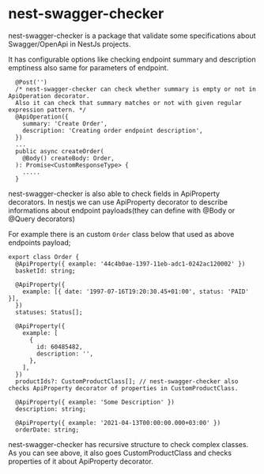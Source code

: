 # nest-swagger-checker

nest-swagger-checker is a package that validate some specifications about Swagger/OpenApi in NestJs projects.

It has configurable options like checking endpoint summary and description emptiness also same for parameters of endpoint.

```
  @Post('')
  /* nest-swagger-checker can check whether summary is empty or not in ApiOperation decorator.
  Also it can check that summary matches or not with given regular expression pattern. */
  @ApiOperation({
    summary: 'Create Order',
    description: 'Creating order endpoint description',
  })
  ...
  public async createOrder(
    @Body() createBody: Order,
  ): Promise<CustomResponseType> {
    .....
  }
```

nest-swagger-checker is also able to check fields in ApiProperty decorators. In nestjs we can use ApiProperty decorator to describe informations about endpoint payloads(they can define with @Body or @Query decorators)

For example there is an custom `Order` class below that used as above endpoints payload;
```
export class Order {
  @ApiProperty({ example: '44c4b0ae-1397-11eb-adc1-0242ac120002' })
  basketId: string;

  @ApiProperty({
    example: [{ date: '1997-07-16T19:20:30.45+01:00', status: 'PAID' }],
  })
  statuses: Status[];

  @ApiProperty({
    example: [
      {
        id: 60485482,
        description: '',
      },
    ],
  })
  productIds?: CustomProductClass[]; // nest-swagger-checker also checks ApiProperty decorator of properties in CustomProductClass.

  @ApiProperty({ example: 'Some Description' })
  description: string;

  @ApiProperty({ example: '2021-04-13T00:00:00.000+03:00' })
  orderDate: string;
```
nest-swagger-checker has recursive structure to check complex classes.
As you can see above, it also goes CustomProductClass and checks properties of it about ApiProperty decorator.
